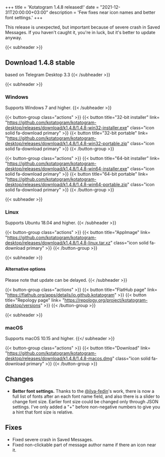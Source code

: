 +++
title = 'Kotatogram 1.4.8 released!'
date = "2021-12-31T20:00:00+03:00"
description = 'Few fixes near icon names and better font settings.'
+++

This release is unexpected, but important because of severe crash in Saved Messages. If you haven't caught it, you're in luck, but it's better to update anyway.

{{< subheader >}}
## Download 1.4.8 stable
based on Telegram Desktop 3.3
{{< /subheader >}}

{{< subheader >}}
### Windows
Supports Windows 7 and higher. 
{{< /subheader >}}

{{< button-group class="actions" >}}
    {{< button title="32-bit installer" link= "https://github.com/kotatogram/kotatogram-desktop/releases/download/k1.4.8/1.4.8-win32-installer.exe" class="icon solid fa-download primary" >}}
    {{< button title="32-bit portable" link= "https://github.com/kotatogram/kotatogram-desktop/releases/download/k1.4.8/1.4.8-win32-portable.zip" class="icon solid fa-download primary" >}}
{{< /button-group >}}

{{< button-group class="actions" >}}
    {{< button title="64-bit installer" link= "https://github.com/kotatogram/kotatogram-desktop/releases/download/k1.4.8/1.4.8-win64-installer.exe" class="icon solid fa-download primary" >}}
    {{< button title="64-bit portable" link= "https://github.com/kotatogram/kotatogram-desktop/releases/download/k1.4.8/1.4.8-win64-portable.zip" class="icon solid fa-download primary" >}}
{{< /button-group >}}

{{< subheader >}}
### Linux
Supports Ubuntu 18.04 and higher. 
{{< /subheader >}}

{{< button-group class="actions" >}}
    {{< button title="AppImage" link= "https://github.com/kotatogram/kotatogram-desktop/releases/download/k1.4.8/1.4.8-linux.tar.xz" class="icon solid fa-download primary" >}}
{{< /button-group >}}

{{< subheader >}}
#### Alternative options
Please note that update can be delayed.
{{< /subheader >}}

{{< button-group class="actions" >}}
    {{< button title="FlatHub page" link= "https://flathub.org/apps/details/io.github.kotatogram" >}}
    {{< button title="Repology page" link= "https://repology.org/project/kotatogram-desktop/versions" >}}
{{< /button-group >}}

{{< subheader >}}
### macOS
Supports macOS 10.15 and higher.
{{</ subheader >}}

{{< button-group class="actions" >}}
    {{< button title="Download" link= "https://github.com/kotatogram/kotatogram-desktop/releases/download/k1.4.8/1.4.8-macos.dmg" class="icon solid fa-download primary" >}}
{{< /button-group >}}


## Changes

* **Better font settings.** Thanks to the [@ilya-fedin](https://github.com/ilya-fedin)'s work, there is now a full list of fonts after an each font name field, and also there is a slider to change font size. Earlier font size could be changed only through JSON settings. I've only added a "+" before non-negative numbers to give you a hint that font size is relative.

## Fixes

* Fixed severe crash in Saved Messages.
* Fixed non-clickable part of message author name if there an icon near it.
